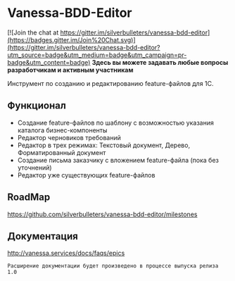 ﻿# Vanessa-BDD-Editor

[![Join the chat at https://gitter.im/silverbulleters/vanessa-bdd-editor](https://badges.gitter.im/Join%20Chat.svg)](https://gitter.im/silverbulleters/vanessa-bdd-editor?utm_source=badge&utm_medium=badge&utm_campaign=pr-badge&utm_content=badge) **Здесь вы можете задавать любые вопросы разработчикам и активным участникам**

Инструмент по созданию и редактированию feature-файлов для 1С.

## Функционал

* Создание feature-файлов по шаблону с возможностью указания каталога бизнес-компоненты
* Редактор черновиков требований
* Редактор в трех режимах: Текстовый документ, Дерево, Форматированный документ
* Создание письма заказчику с вложением feature-файла (пока без уточнений)
* Редактор уже существующих feature-файлов

## RoadMap

https://github.com/silverbulleters/vanessa-bdd-editor/milestones


## Документация

http://vanessa.services/docs/faqs/epics


```
Расширение документации будет произведено в процессе выпуска релиза 1.0
```
